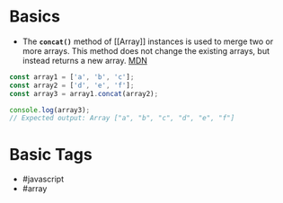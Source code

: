 # Basics
- The **`concat()`** method of [[Array]] instances is used to merge two or more arrays. This method does not change the existing arrays, but instead returns a new array. [MDN](https://developer.mozilla.org/en-US/docs/Web/JavaScript/Reference/Global_Objects/Array/concat)
```javascript
const array1 = ['a', 'b', 'c'];
const array2 = ['d', 'e', 'f'];
const array3 = array1.concat(array2);

console.log(array3);
// Expected output: Array ["a", "b", "c", "d", "e", "f"]
```
# Basic Tags
- #javascript 
- #array